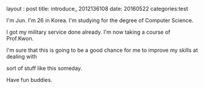 layout : post
title: introduce_ 2012136108
date: 20160522
categories:test

I'm Jun. I'm 26 in Korea. I'm studying for the degree of Computer Science.

I got my military service done already. I'm now taking a course of Prof.Kwon.

I'm sure that this is going to be a good chance for me to improve my skills at dealing with

sort of stuff like this someday.

Have fun buddies.
